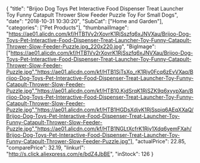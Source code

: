 {
	"title": "Brijoo Dog Toys Pet Interactive Food Dispenser Treat Launcher Toy Funny Catapult Thrower Slow Feeder Puzzle Toy For Small Dogs",
	"date": "2018-10-31 10:30:20",
	"SubCat": ["Home and Garden"],
	"categories": ["Pet Products"],
	"thumbnailImage": "https://ae01.alicdn.com/kf/HTB1Vv2rXovrK1RjSszfq6xJNVXau/Brijoo-Dog-Toys-Pet-Interactive-Food-Dispenser-Treat-Launcher-Toy-Funny-Catapult-Thrower-Slow-Feeder-Puzzle.jpg_220x220.jpg",
	"BigImage": ["https://ae01.alicdn.com/kf/HTB1Vv2rXovrK1RjSszfq6xJNVXau/Brijoo-Dog-Toys-Pet-Interactive-Food-Dispenser-Treat-Launcher-Toy-Funny-Catapult-Thrower-Slow-Feeder-Puzzle.jpg","https://ae01.alicdn.com/kf/HTB1SjTsXo_rK1Rjy0Fcq6zEvVXaq/Brijoo-Dog-Toys-Pet-Interactive-Food-Dispenser-Treat-Launcher-Toy-Funny-Catapult-Thrower-Slow-Feeder-Puzzle.jpg","https://ae01.alicdn.com/kf/HTB10.KjdSrqK1RjSZK9q6xyypXan/Brijoo-Dog-Toys-Pet-Interactive-Food-Dispenser-Treat-Launcher-Toy-Funny-Catapult-Thrower-Slow-Feeder-Puzzle.jpg","https://ae01.alicdn.com/kf/HTB1HGDsXdjvK1RjSspiq6AEqXXaQ/Brijoo-Dog-Toys-Pet-Interactive-Food-Dispenser-Treat-Launcher-Toy-Funny-Catapult-Thrower-Slow-Feeder-Puzzle.jpg","https://ae01.alicdn.com/kf/HTB1NGLtXcfrK1Rjy1Xdq6yemFXah/Brijoo-Dog-Toys-Pet-Interactive-Food-Dispenser-Treat-Launcher-Toy-Funny-Catapult-Thrower-Slow-Feeder-Puzzle.jpg"],
	"actualPrice": 22.85,
	"comparePrice": 32.19,
	"linkurl": "http://s.click.aliexpress.com/e/bdZ4JbBE",
	"inStock": 126
}
